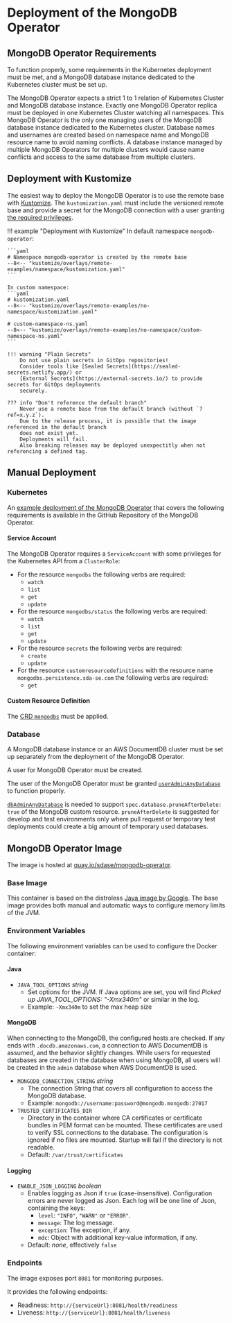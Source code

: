 # Deployment of the MongoDB Operator

## MongoDB Operator Requirements

To function properly, some requirements in the Kubernetes deployment must be met, and a MongoDB
database instance dedicated to the Kubernetes cluster must be set up.

The MongoDB Operator expects a strict 1 to 1 relation of Kubernetes Cluster and MongoDB database
instance.
Exactly one MongoDB Operator replica must be deployed in one Kubernetes Cluster watching all
namespaces.
This MongoDB Operator is the only one managing users of the MongoDB database instance dedicated to
the Kubernetes cluster.
Database names and usernames are created based on namespace name and MongoDB resource name to avoid
naming conflicts.
A database instance managed by multiple MongoDB Operators for multiple clusters would cause name
conflicts and access to the same database from multiple clusters.

## Deployment with Kustomize

The easiest way to deploy the MongoDB Operator is to use the remote base with [Kustomize](https://kustomize.io/).
The `kustomization.yaml` must include the versioned remote base and provide a secret for the MongoDB
connection with a user granting [the required privileges](#database).

!!! example "Deployment with Kustomize"
    In default namespace `mongodb-operator`:

    ```yaml
    # Namespace mongodb-operator is created by the remote base
    --8<-- "kustomize/overlays/remote-examples/namespace/kustomization.yaml"
    ```

    In custom namespace:
    ```yaml
    # kustomization.yaml
    --8<-- "kustomize/overlays/remote-examples/no-namespace/kustomization.yaml"
    
    # custom-namespace-ns.yaml
    --8<-- "kustomize/overlays/remote-examples/no-namespace/custom-namespace-ns.yaml"
    ```

    !!! warning "Plain Secrets"
        Do not use plain secrets in GitOps repositories!
        Consider tools like [Sealed Secrets](https://sealed-secrets.netlify.app/) or
        [External Secrets](https://external-secrets.io/) to provide secrets for GitOps deployments
        securely.
    
    ??? info "Don't reference the default branch"
        Never use a remote base from the default branch (without `?ref=x.y.z`).
        Due to the release process, it is possible that the image referenced in the default branch
        does not exist yet.
        Deployments will fail.
        Also breaking releases may be deployed unexpectitly when not referencing a defined tag.

## Manual Deployment

### Kubernetes

An [example deployment of the MongoDB Operator](https://github.com/SDA-SE/mongodb-operator/tree/master/kustomize/bases/operator)
that covers the following requirements is available in the GitHub Repository of the MongoDB
Operator.


#### Service Account

The MongoDB Operator requires a `ServiceAccount` with some privileges for the Kubernetes API from a
`ClusterRole`:

* For the resource `mongodbs` the following verbs are required:
  * `watch`
  * `list`
  * `get`
  * `update`
* For the resource `mongodbs/status` the following verbs are required:
  * `watch`
  * `list`
  * `get`
  * `update`
* For the resource `secrets` the following verbs are required:
  * `create`
  * `update`
* For the resource `customresourcedefinitions` with the resource name
  `mongodbs.persistence.sda-se.com` the following verbs are required:
  * `get`


#### Custom Resource Definition

The [CRD `mongodbs`](https://github.com/SDA-SE/mongodb-operator/tree/master/kustomize/bases/operator/mongodbs-crd.yaml)
must be applied.


### Database    

A MongoDB database instance or an AWS DocumentDB cluster must be set up separately from the
deployment of the MongoDB Operator.

A user for MongoDB Operator must be created.

The user of the MongoDB Operator must be granted
[`userAdminAnyDatabase`](https://docs.mongodb.com/v4.4/reference/built-in-roles/#mongodb-authrole-userAdminAnyDatabase)
to function properly.

[`dbAdminAnyDatabase`](https://docs.mongodb.com/v4.4/reference/built-in-roles/#mongodb-authrole-dbAdminAnyDatabase)
is needed to support `spec.database.pruneAfterDelete: true` of the MongoDB custom resource.
`pruneAfterDelete` is suggested for develop and test environments only where pull request or
temporary test deployments could create a big amount of temporary used databases.


## MongoDB Operator Image

The image is hosted at [quay.io/sdase/mongodb-operator](https://quay.io/repository/sdase/mongodb-operator).

### Base Image

This container is based on the distroless [Java image by Google](https://console.cloud.google.com/gcr/images/distroless/GLOBAL/java17-debian11:nonroot/details).
The base image provides both manual and automatic ways to configure memory limits of the JVM.

### Environment Variables

The following environment variables can be used to configure the Docker container:

#### Java

* `JAVA_TOOL_OPTIONS` _string_
  * Set options for the JVM.
    If Java options are set, you will find _Picked up JAVA_TOOL_OPTIONS: "-Xmx340m"_ or similar in
    the log.
  * Example: `-Xmx340m` to set the max heap size

#### MongoDB

When connecting to the MongoDB, the configured hosts are checked.
If any ends with `.docdb.amazonaws.com`, a connection to AWS DocumentDB is assumed, and the behavior
slightly changes.
While users for requested databases are created in the database when using MongoDB, all users will
be created in the `admin` database when AWS DocumentDB is used.

* `MONGODB_CONNECTION_STRING` _string_
  * The connection String that covers all configuration to access the MongoDB database.
  * Example: `mongodb://username:password@mongodb.mongodb:27017`
* `TRUSTED_CERTIFICATES_DIR`
  * Directory in the container where CA certificates or certificate bundles in PEM format can be
    mounted. These certificates are used to verify SSL connections to the database.
    The configuration is ignored if no files are mounted.
    Startup will fail if the directory is not readable.
  * Default: `/var/trust/certificates`

#### Logging

* `ENABLE_JSON_LOGGING` _boolean_
  * Enables logging as Json if `true` (case-insensitive).
    Configuration errors are never logged as Json.
    Each log will be one line of Json, containing the keys:
    * `level`: `"INFO"`, `"WARN"` or `"ERROR"`.
    * `message`: The log message.
    * `exception`: The exception, if any.
    * `mdc`: Object with additional key-value information, if any.
  * Default: _none_, effectively `false` 

### Endpoints

The image exposes port `8081` for monitoring purposes.

It provides the following endpoints:

* Readiness: `http://{serviceUrl}:8081/health/readiness`
* Liveness: `http://{serviceUrl}:8081/health/liveness`
